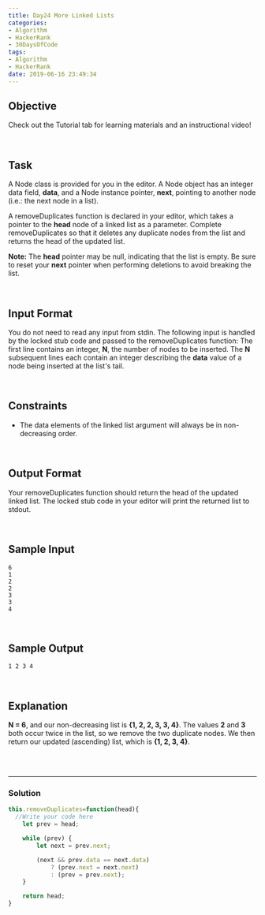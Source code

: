 ```yaml
---
title: Day24 More Linked Lists
categories:
- Algorithm
- HackerRank
- 30DaysOfCode
tags:
- Algorithm
- HackerRank
date: 2019-06-16 23:49:34
---
```


## Objective

Check out the Tutorial tab for learning materials and an instructional video!

<br/>

## Task

A Node class is provided for you in the editor. A Node object has an integer data field, **data**, and a Node instance pointer, **next**, pointing to another node (i.e.: the next node in a list).

A removeDuplicates function is declared in your editor, which takes a pointer to the **head** node of a linked list as a parameter. Complete removeDuplicates so that it deletes any duplicate nodes from the list and returns the head of the updated list.

**Note:** The **head** pointer may be null, indicating that the list is empty. Be sure to reset your **next** pointer when performing deletions to avoid breaking the list.

<!-- more -->
<br/>

## Input Format

You do not need to read any input from stdin. The following input is handled by the locked stub code and passed to the removeDuplicates function: 
The first line contains an integer, **N**, the number of nodes to be inserted. 
The **N** subsequent lines each contain an integer describing the **data** value of a node being inserted at the list's tail.

<br/>

## Constraints

- The data elements of the linked list argument will always be in non-decreasing order.

<br/>

## Output Format

Your removeDuplicates function should return the head of the updated linked list. The locked stub code in your editor will print the returned list to stdout.

<br/>

## Sample Input

```
6
1
2
2
3
3
4
```

<br/>

## Sample Output

```
1 2 3 4
```

<br/>

## Explanation

**N = 6**, and our non-decreasing list is **{1, 2, 2, 3, 3, 4}**. The values **2** and **3** both occur twice in the list, so we remove the two duplicate nodes. We then return our updated (ascending) list, which is **{1, 2, 3, 4}**.

<br/>
<br/>

---

### Solution

```javascript
this.removeDuplicates=function(head){
  //Write your code here
    let prev = head;

    while (prev) {
        let next = prev.next;

        (next && prev.data == next.data)
            ? (prev.next = next.next)
            : (prev = prev.next);
    }

    return head;
}
```